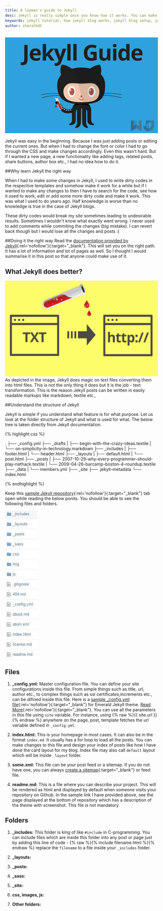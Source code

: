 ```yaml
---
title: A layman's guide to Jekyll
desc: Jekyll is really simple once you know how it works. You can make your blog do wonders once you know how to play with templates, layouts, loops and curly braces. Here is a layman's Jekyll guide!
keywords: jekyll tutorial, how jekyll blog works, jekyll blog setup, jekyll working, jekyll guide
author: sharathdt
---
```


<img alt="Jekyll Tutorial" title="Jekyll guide" itemprop="thumbnailUrl" src="/images/jekyll-tutorial-screenshot.jpg">

Jekyll was easy in the beginning. Because I was just adding posts or editing the current ones. But when I had to change the font or color I had to go through the CSS and make changes accordingly. Even this wasn't hard. But if I wanted a new page, a new functionality like adding tags, related posts, share buttons, author box etc., I had no idea how to do it. 

##Why learn Jekyll the right way

When I had to make some changes in Jekyll, I used to write dirty codes in the respective templates and somehow make it work for a while but if I wanted to make any changes to then I have to search for the code, see how it used to work, edit or add some more dirty code and make it work. This was what I used to do years ago. Half knowledge is worse than no knowledge is true in the case of Jekyll blogs.

These dirty codes would break my site sometimes leading to undesirable results. Sometimes I wouldn't know what exactly went wrong. I never used to add comments while commiting the changes (big mistake). I can revert back though but I would lose all the changes and posts :(

##Doing it the right way
Read the [documentation provided by Jekyll](http://jekyllrb.com/docs/home/){:rel='nofollow'}{:target="_blank"}. This will set you on the right path. It has a lot of information and lot of pages as well. So I thought I would summarise it in this post so that anyone could make use of it.

## What Jekyll does better?
![Jekyll transforms text to html](/images/jekyll-transforms-text-to-hypertext.jpg)
As depicted in the image, Jekyll does magic on text files converting them into html files. This is not the only thing it does but it is the job - text transformation. This is the reason Jekyll posts can be written in easily readable markups like markdown, textile etc.,

##Understand the structure of Jekyll

Jekyll is simple if you understand what feature is for what purpose. Let us look at the folder structure of Jekyll and what is used for what. The below tree is taken directly from Jekyll documentation.

{% highlight css %}

.
├── _config.yml
├── _drafts
|   ├── begin-with-the-crazy-ideas.textile
|   └── on-simplicity-in-technology.markdown
├── _includes
|   ├── footer.html
|   └── header.html
├── _layouts
|   ├── default.html
|   └── post.html
├── _posts
|   ├── 2007-10-29-why-every-programmer-should-play-nethack.textile
|   └── 2009-04-26-barcamp-boston-4-roundup.textile
├── _data
|   └── members.yml
├── _site
├── .jekyll-metadata
└── index.html

{% endhighlight %}

Keep this [sample Jekyll repository](https://github.com/KingFelix/emerald){:rel='nofollow'}{:target="_blank"} tab open while reading the below ponits. You should be able to see the following files and folders.

![Jekyll folder structure](/images/jekyll-folder-structure.jpg)

## Files

1. **_config.yml:** Master configuration file. You can define your site configurations inside this file. From simple things such as title, url, author etc., to complex things such as ssl certificates,increments etc., can be difined inside this file. 
Here is a [sample _config.yml file](https://raw.githubusercontent.com/Redgadget/emerald/gh-pages/_config.yml){:rel='nofollow'}{:target="_blank"} for Emerald Jekyll theme. [Read More](http://jekyllrb.com/docs/configuration/){:rel='nofollow'}{:target="_blank"}. You can use all the parameters in this file using ```site``` variable. For instance, using {% raw %}{{ site.url }}{% endraw %} anywhere on the page, post, template fetches the url variable defined in ```_config.yml```.

2. **index.html:** This is your homepage in most cases. It can also be in the format ```index.md```. It usually has a for loop to load all the posts. You can make changes to this  file and design your index of posts like how I have done the card layout for my blog. Index file may also call ```default``` layout which will be inside ```_layout``` folder.

3. **some.xml:** This file can be your post feed or a sitemap. If you do not have one, you can always [create a sitemap](http://blog.webjeda.com/how-to-add-a-sitemap-to-jekyll-blog){:target="_blank"} or feed file.

4. **readme.md:** This is a file where you can describe your project. This will be rendered as html and displayed by default when someone visits your repository on Github. In the sample link I have provided above, see the page displayed at the bottom of repository which has a description of the theme with screenshot. This file is not mandatory.


## Folders

1. **_includes:** This folder is king of like ```#include``` in C-programming. You can include files which are inside this folder into any post or page just by adding this line of code - {% raw %}{% include filename.html %}{% endraw %} replace the ```filename``` to a file inside your ```_includes``` folder.

2. **_layouts:**

3. **_posts:**

4. **_sass:**

5. **_site:**

6. **css, images, js:**

7. **Other folders:**



